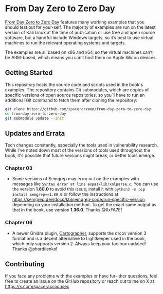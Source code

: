 # From Day Zero to Zero Day

[From Day Zero to Zero Day](https://fromdayzerotozeroday.com) features many working examples that you should test out for your-self. The majority of examples are run on the latest version of Kali Linux at the time of publication or use free and open source software, but a handful include Windows targets, so it’s best to use virtual machines to run the relevant operating systems and targets.

The examples are all based on x86 and x64, so the virtual machines can’t be ARM-based, which means you can’t host them on Apple Silicon devices.

## Getting Started
This repository hosts the source code and scripts used in the book's examples. The repository contains Git submodules, which are copies of specific versions of open source repositories, so you’ll have to run an additional Git command to fetch them after cloning the repository:

```bash
git clone https://github.com/spaceraccoon/from-day-zero-to-zero-day
cd from-day-zero-to-zero-day
git submodule update --init
```

## Updates and Errata

Tech changes constantly, especially the tools used in vulnerability research. While I've noted down most of the versions of tools used throughout the book, it's possible that future versions might break, or better tools emerge.

### Chapter 03

* Some versions of Semgrep may error out on the examples with messages like `Syntax error at line expat/lib/xmlparse.c`. You can use the version **1.80.0** to avoid this issue; install it with `python3 -m pip install semgrep==1.80.0` or follow the instructions at https://semgrep.dev/docs/kb/semgrep-code/run-specific-version depending on your installation method. To get the exact same output as that in the book, use version **1.36.0**. Thanks @0xFA7E!

### Chapter 06

* A newer Ghidra plugin, [Cartographer](https://github.com/nccgroup/Cartographer), supports the drcov version 3 format and is a decent alternative to Lightkeeper used in the book, which only supports version 2. Always keep your toolbox updated! Thanks @phordiienko!

## Contributing

If you face any problems with the examples or have fur-
ther questions, feel free to create an issue on the GitHub repository or reach
out to me on X at https://x.com/spaceraccoonsec.